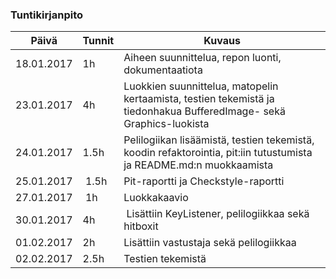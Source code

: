 ### Tuntikirjanpito
Päivä | Tunnit | Kuvaus
--------------- | ----- | ------
18.01.2017 | 1h | Aiheen suunnittelua, repon luonti, dokumentaatiota
23.01.2017 | 4h | Luokkien suunnittelua, matopelin kertaamista, testien tekemistä ja tiedonhakua BufferedImage- sekä Graphics-luokista
24.01.2017 | 1.5h | Pelilogiikan lisäämistä, testien tekemistä, koodin refaktorointia, pit:iin tutustumista ja README.md:n muokkaamista
25.01.2017 | 1.5h | Pit-raportti ja Checkstyle-raportti
27.01.2017 | 1h | Luokkakaavio
30.01.2017 | 4h | Lisättiin KeyListener, pelilogiikkaa sekä hitboxit
01.02.2017 | 2h | Lisättiin vastustaja sekä pelilogiikkaa
02.02.2017 | 2.5h | Testien tekemistä
